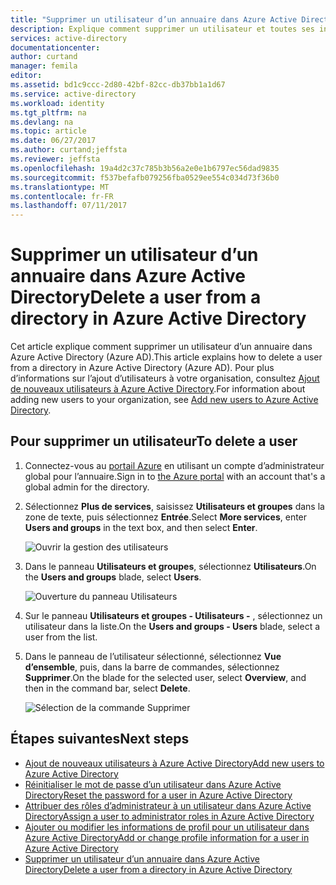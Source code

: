 ```yaml
---
title: "Supprimer un utilisateur d’un annuaire dans Azure Active Directory | Microsoft Docs"
description: Explique comment supprimer un utilisateur et toutes ses informations dans Azure Active Directory
services: active-directory
documentationcenter: 
author: curtand
manager: femila
editor: 
ms.assetid: bd1c9ccc-2d80-42bf-82cc-db37bb1a1d67
ms.service: active-directory
ms.workload: identity
ms.tgt_pltfrm: na
ms.devlang: na
ms.topic: article
ms.date: 06/27/2017
ms.author: curtand;jeffsta
ms.reviewer: jeffsta
ms.openlocfilehash: 19a4d2c37c785b3b56a2e0e1b6797ec56dad9835
ms.sourcegitcommit: f537befafb079256fba0529ee554c034d73f36b0
ms.translationtype: MT
ms.contentlocale: fr-FR
ms.lasthandoff: 07/11/2017
---
```

# <a name="delete-a-user-from-a-directory-in-azure-active-directory"></a><span data-ttu-id="62e7b-103">Supprimer un utilisateur d’un annuaire dans Azure Active Directory</span><span class="sxs-lookup"><span data-stu-id="62e7b-103">Delete a user from a directory in Azure Active Directory</span></span>
<span data-ttu-id="62e7b-104">Cet article explique comment supprimer un utilisateur d’un annuaire dans Azure Active Directory (Azure AD).</span><span class="sxs-lookup"><span data-stu-id="62e7b-104">This article explains how to delete a user from a directory in Azure Active Directory (Azure AD).</span></span> <span data-ttu-id="62e7b-105">Pour plus d’informations sur l’ajout d’utilisateurs à votre organisation, consultez [Ajout de nouveaux utilisateurs à Azure Active Directory](active-directory-users-create-azure-portal.md).</span><span class="sxs-lookup"><span data-stu-id="62e7b-105">For information about adding new users to your organization, see [Add new users to Azure Active Directory](active-directory-users-create-azure-portal.md).</span></span>

## <a name="to-delete-a-user"></a><span data-ttu-id="62e7b-106">Pour supprimer un utilisateur</span><span class="sxs-lookup"><span data-stu-id="62e7b-106">To delete a user</span></span>
1. <span data-ttu-id="62e7b-107">Connectez-vous au [portail Azure](https://portal.azure.com) en utilisant un compte d’administrateur global pour l’annuaire.</span><span class="sxs-lookup"><span data-stu-id="62e7b-107">Sign in to [the Azure portal](https://portal.azure.com) with an account that's a global admin for the directory.</span></span>
2. <span data-ttu-id="62e7b-108">Sélectionnez **Plus de services**, saisissez **Utilisateurs et groupes** dans la zone de texte, puis sélectionnez **Entrée**.</span><span class="sxs-lookup"><span data-stu-id="62e7b-108">Select **More services**, enter **Users and groups** in the text box, and then select **Enter**.</span></span>

   ![Ouvrir la gestion des utilisateurs](./media/active-directory-users-delete-user-azure-portal/create-users-user-management.png)
3. <span data-ttu-id="62e7b-110">Dans le panneau **Utilisateurs et groupes**, sélectionnez **Utilisateurs**.</span><span class="sxs-lookup"><span data-stu-id="62e7b-110">On the **Users and groups** blade, select **Users**.</span></span>

   ![Ouverture du panneau Utilisateurs](./media/active-directory-users-delete-user-azure-portal/create-users-open-users-blade.png)
4. <span data-ttu-id="62e7b-112">Sur le panneau **Utilisateurs et groupes - Utilisateurs -** , sélectionnez un utilisateur dans la liste.</span><span class="sxs-lookup"><span data-stu-id="62e7b-112">On the **Users and groups - Users** blade, select a user from the list.</span></span>
5. <span data-ttu-id="62e7b-113">Dans le panneau de l’utilisateur sélectionné, sélectionnez **Vue d’ensemble**, puis, dans la barre de commandes, sélectionnez **Supprimer**.</span><span class="sxs-lookup"><span data-stu-id="62e7b-113">On the blade for the selected user, select **Overview**, and then in the command bar, select **Delete**.</span></span>

    ![Sélection de la commande Supprimer](./media/active-directory-users-delete-user-azure-portal/create-users-delete-command.png)

## <a name="next-steps"></a><span data-ttu-id="62e7b-115">Étapes suivantes</span><span class="sxs-lookup"><span data-stu-id="62e7b-115">Next steps</span></span>
* [<span data-ttu-id="62e7b-116">Ajout de nouveaux utilisateurs à Azure Active Directory</span><span class="sxs-lookup"><span data-stu-id="62e7b-116">Add new users to Azure Active Directory</span></span>](active-directory-users-create-azure-portal.md)
* [<span data-ttu-id="62e7b-117">Réinitialiser le mot de passe d’un utilisateur dans Azure Active Directory</span><span class="sxs-lookup"><span data-stu-id="62e7b-117">Reset the password for a user in Azure Active Directory</span></span>](active-directory-users-reset-password-azure-portal.md)
* [<span data-ttu-id="62e7b-118">Attribuer des rôles d’administrateur à un utilisateur dans Azure Active Directory</span><span class="sxs-lookup"><span data-stu-id="62e7b-118">Assign a user to administrator roles in Azure Active Directory</span></span>](active-directory-users-assign-role-azure-portal.md)
* [<span data-ttu-id="62e7b-119">Ajouter ou modifier les informations de profil pour un utilisateur dans Azure Active Directory</span><span class="sxs-lookup"><span data-stu-id="62e7b-119">Add or change profile information for a user in Azure Active Directory</span></span>](active-directory-users-work-info-azure-portal.md)
* [<span data-ttu-id="62e7b-120">Supprimer un utilisateur d’un annuaire dans Azure Active Directory</span><span class="sxs-lookup"><span data-stu-id="62e7b-120">Delete a user from a directory in Azure Active Directory</span></span>](active-directory-users-profile-azure-portal.md)
